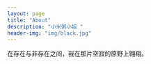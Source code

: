```yaml
---
layout: page
title: "About"
description: "小米粥小姐 " 
header-img: "img/black.jpg"
---
```


在存在与非存在之间，我在那片空寂的原野上翱翔。





